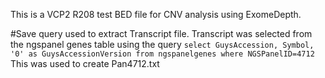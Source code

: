 This is a VCP2 R208 test BED file for CNV analysis using ExomeDepth.

#Save query used to extract Transcript file.
Transcript was selected from the ngspanel genes table using the query
`select GuysAccession, Symbol, '0' as GuysAccessionVersion from ngspanelgenes where NGSPanelID=4712`
This was used to create Pan4712.txt


